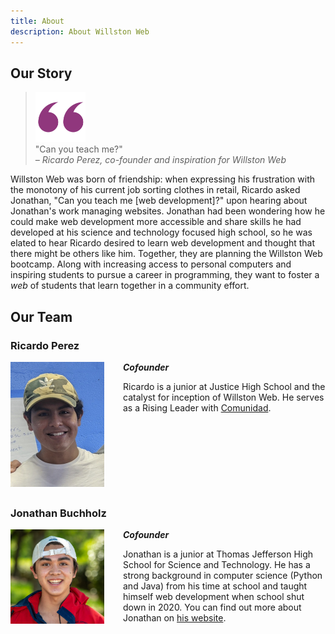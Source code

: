 ```yaml
---
title: About
description: About Willston Web
---
```


<style>
p > img {
  width: 150px;
  float: left;
  margin-right: 30px;
  margin-left: 0px;
  margin-bottom: 20px;
}

h3 {
  text-align: left;
}

h3:not(:first-of-type), img:not(:first-of-type) {
  margin-top: 150px;
}

@media only screen and (max-width: 600px) {
  h3:not(:first-of-type), img:not(:first-of-type) {
    margin-top: 50px;
  }
}
</style>

## Our Story

<blockquote>
  <img alt="quote" src="/images/quote.svg" height="80"><br>"Can you teach me?"
  <br>
  <footer><i>– Ricardo Perez, co-founder and inspiration for Willston Web</i></footer>
</blockquote>
<p>Willston Web was born of friendship: when expressing his frustration with the monotony of his current job sorting clothes in retail, Ricardo asked Jonathan, "Can you teach me [web development]?" upon hearing about Jonathan's work managing websites. Jonathan had been wondering how he could make web development more accessible and share skills he had developed at his science and technology focused high school, so he was elated to hear Ricardo desired to learn web development and thought that there might be others like him. Together, they are planning the Willston Web bootcamp. Along with increasing access to personal computers and inspiring students to pursue a career in programming, they want to foster a <i>web</i> of students that learn together in a community effort.</p>

## Our Team

### Ricardo Perez

![Ricardo picture](/images/ricardo.jpg)

_**Cofounder**_

Ricardo is a junior at Justice High School and the catalyst for inception of
Willston Web. He serves as a Rising Leader with
[Comunidad](https://comunidadva.org).

### Jonathan Buchholz

![Jonathan picture](/images/jonathan.jpg)

_**Cofounder**_

Jonathan is a junior at Thomas Jefferson High School for Science and Technology.
He has a strong background in computer science (Python and Java) from his time
at school and taught himself web development when school shut down in 2020. You
can find out more about Jonathan on [his website](https://buchh.org).
